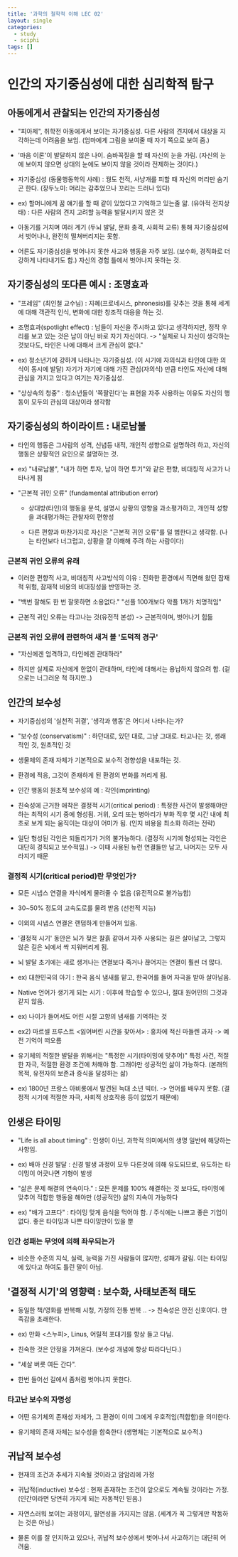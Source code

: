 ```yaml
---
title: '과학의 철학적 이해 LEC 02'
layout: single
categories:
  - study
  - sciphi
tags: []
---
```


# 인간의 자기중심성에 대한 심리학적 탐구

## 아동에게서 관찰되는 인간의 자기중심성

- "피아제", 취학전 아동에게서 보이는 자기중심성. 다른 사람의 견지에서 대상을 지각하는데 어려움을 보임. (엄마에게 그림을 보여줄 때 자기 쪽으로 보여 줌.)

- '마음 이론'이 발달하지 않은 나이. 숨바꼭질을 할 때 자신의 눈을 가림. (자신의 눈에 보이지 않으면 상대의 눈에도 보이지 않을 것이라 전제하는 것이다.) 

- 자기중심성 (동물행동학의 사례) : 꿩도 천적, 사냥개를 피할 때 자신의 머리만 숨기곤 한다. (장두노미: 머리는 감추었으나 꼬리는 드러나 있다)

- ex) 할머니에게 꿈 얘기를 할 때 같이 있었다고 기억하고 있는줄 앎. (유아적 전지상태) : 다른 사람의 견지 고려할 능력을 발달시키지 않은 것

- 아동기를 거치며 여러 계기 (두뇌 발달, 문화 충격, 사회적 교류) 통해 자기중심성에서 벗어나나, 완전히 떨쳐버리지는 못함.

- 어른도 자기중심성을 벗어나지 못한 사고와 행동을 자주 보임. (보수화, 경직화로 더 강하게 나타내기도 함.) 자신의 경험 틀에서 벗어나지 못하는 것.

## 자기중심성의 또다른 예시 : 조명효과

- "프레임" (최인철 교수님) : 지혜(프로네시스, phronesis)를 갖추는 것을 통해 세계에 대해 객관적 인식, 변화에 대한 창조적 대응을 하는 것.

- 조명효과(spotlight effect) : 남들이 자신을 주시하고 있다고 생각하지만, 정작 우리를 보고 있는 것은 남이 아닌 바로 자기 자신이다.  -> "실제로 나 자신이 생각하는 것보다도, 타인은 나에 대해서 크게 관심이 없다."

- ex) 청소년기에 강하게 나타나는 자기중심성. (이 시기에 자의식과 타인에 대한 의식이 동시에 발달) 자기가 자기에 대해 가진 관심(자의식) 만큼 타인도 자신에 대해 관심을 가지고 있다고 여기는 자기중심성.

- "상상속의 청중" : 청소년들이 '쪽팔린다'는 표현을 자주 사용하는 이유도 자신의 행동이 모두의 관심의 대상이라 생각함

## 자기중심성의 하이라이트 : 내로남불

- 타인의 행동은 그사람의 성격, 신념등 내적, 개인적 셩향으로 설명하려 하고, 자신의 행동은 상황적인 요인으로 설명하는 것.

- ex) "내로남불", "내가 하면 투자, 남이 하면 투기"와 같은 편향, 비대칭적 사고가 나타나게 됨

- "근본적 귀인 오류" (fundamental attribution error)

	- 상대방(타인)의 행동을 분석, 설명시 상황의 영향을 과소평가하고, 개인적 성향을 과대평가하는 관찰자의 편향성

	- 다른 편향과 마찬가지로 자신은 "근본적 귀인 오류"를 덜 범한다고 생각함. (나는 타인보다 너그럽고, 상황을 잘 이해해 주려 하는 사람이다)

### 근본적 귀인 오류의 유래

- 이러한 편향적 사고, 비대칭적 사고방식의 이유 : 진화한 환경에서 직면해 왔던 잠재적 위험, 잠재적 비용의 비대칭성을 반영하는 것.

- "백번 잘해도 한 번 잘못하면 소용없다." "선플 100개보다 악플 1개가 치명적임"

- 근본적 귀인 오류는 타고나는 것(유전적 본성) -> 근본적이며, 벗어나기 힘듦

### 근본적 귀인 오류에 관련하여 새겨 볼 '도덕적 경구'

- "자신에겐 엄격하고, 타인에겐 관대하라"

- 하지만 실제로 자신에게 한없이 관대하며, 타인에 대해서는 용납하지 않으려 함. (겉으로는 너그러운 척 하지만..)

## 인간의 보수성

- 자기중심성의 '실천적 귀결', '생각과 행동'은 어디서 나타나는가?

- "보수성 (conservatism)" : 하던대로, 있던 대로, 그냥 그대로. 타고나는 것, 생래적인 것, 원초적인 것

- 생물체의 존재 자체가 기본적으로 보수적 경향성을 내포하는 것.

- 환경에 적응, 그것이 존재하게 된 환경의 변화를 꺼리게 됨.

- 인간 행동의 원초적 보수성의 예 : 각인(imprinting)

- 친숙성에 근거한 애착은 결정적 시기(critical period) : 특정한 사건이 발생해야만 하는 최적의 시기 중에 형성됨. 거위, 오리 또는 병아리가 부화 직후 몇 시간 내에 최초로 보게 되는 움직이는 대상이 어미가 됨. (인지 비용을 최소화 하려는 전략)

- 일단 형성된 각인은 되돌리기가 거의 불가능하다. (결정적 시기에 형성되는 각인은 대단히 경직되고 보수적임.) -> 이때 사용된 뉴런 연결들만 남고, 나머지는 모두 사라지기 때문

### 결정적 시기(critical period)란 무엇인가?

- 모든 시냅스 연결을 자식에게 물려줄 수 없음 (유전적으로 불가능함)

- 30~50% 정도의 고속도로를 물려 받음 (선천적 지능)

- 이외의 시냅스 연결은 랜덤하게 만들어져 있음. 

- '결정적 시기' 동안은 뇌가 젖은 찰흙 같아서 자주 사용되는 길은 살아남고, 그렇지 않은 길은 뇌에서 싹 지워버리게 됨. 

- 뇌 발달 초기에는 새로 생겨나는 연결보다 죽거나 끊어지는 연결이 훨씬 더 많다.

- ex) 대한민국의 아기 : 한국 음식 냄새를 맡고, 한국어를 들어 자극을 받아 살아남음. 

- Native 언어가 생기게 되는 시기 : 이후에 학습할 수 있으나, 절대 원어민의 그것과 같지 않음.

- ex) 나이가 들어서도 어린 시절 고향의 냄새를 기억하는 것

- ex2) 마르셀 프루스트 <잃어버린 시간을 찾아서> : 홍차에 적신 마들렌 과자 -> 예전 기억이 떠오름

- 유기체의 적절한 발달을 위해서는 "특정한 시기(타이밍에 맞추어)" 특정 사건, 적절한 자극, 적절한 환경 조건에 처해야 함. 그래야만 성공적인 삶이 가능하다. (본래의 목적, 유전자의 보존과 증식을 달성하는 삶)

- ex) 1800년 프랑스 아비롱에서 발견된 늑대 소년 빅터. -> 언어를 배우지 못함. (결정적 시기에 적절한 자극, 사회적 상호작용 등이 없었기 때문에)

## 인생은 타이밍

- "Life is all about timing" : 인생이 아닌, 과학적 의미에서의 생명 일반에 해당하는 사항임. 

- ex) 배아 신경 발달 : 신경 발생 과정이 모두 다른것에 의해 유도되므로, 유도하는 타이밍이 어긋나면 기형이 발생

- "삶은 문제 해결의 연속이다." : 모든 문제를 100% 해결하는 것 보다도, 타이밍에 맞추어 적합한 행동을 해야만 (성공적인) 삶의 지속이 가능하다

- ex) "배가 고프다" : 타이밍 맞게 음식을 먹어야 함. / 주식에는 나쁘고 좋은 기업이 없다. 좋은 타이밍과 나쁜 타이밍만이 있을 뿐

### 인간 성패는 무엇에 의해 좌우되는가

- 비슷한 수준의 지식, 실력, 능력을 가진 사람들이 많지만, 성패가 갈림. 이는 타이밍에 있다고 하여도 틀린 말이 아님.

## '결정적 시기'의 영향력 : 보수화, 사태보존적 태도

- 동일한 책/영화를 반복해 시청, 가정의 전통 반복 .. -> 친숙성은 안전 신호이다. 만족감을 초래한다.

- ex) 만화 <스누피>, Linus, 어릴적 포대기를 항상 들고 다님.

- 친숙한 것은 안정을 가져온다. (보수성 개념에 항상 따라다닌다.)

- "세살 버릇 여든 간다". 

- 한번 들어선 길에서 좀처럼 벗어나지 못한다. 

### 타고난 보수의 자명성

- 어떤 유기체의 존재성 자체가, 그 환경이 이미 그에게 우호적임(적합함)을 의미한다.

- 유기체의 존재 자체는 보수성을 함축한다 (생명체는 기본적으로 보수적.)

## 귀납적 보수성

- 현재의 조건과 추세가 지속될 것이라고 암암리에 가정

- 귀납적(inductive) 보수성 : 현재 존재하는 조건이 앞으로도 계속될 것이라는 가정. (인간이라면 당연히 가지게 되는 자동적인 믿음.)

- 자연스러워 보이는 과정이지, 필연성을 가지지는 않음. (세계가 꼭 그렇게만 작동하는 것은 아님.)

- 물론 이를 잘 인지하고 있으나, 귀납적 보수성에서 벗어나서 사고하기는 대단히 어려움.